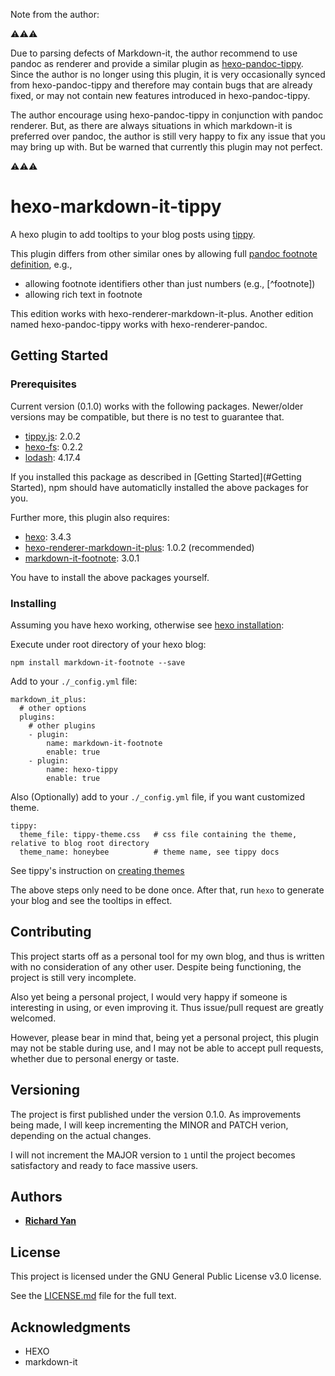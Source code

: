 Note from the author:

⚠️⚠️⚠️

Due to parsing defects of Markdown-it, the author recommend to use pandoc as renderer and provide a similar plugin as [hexo-pandoc-tippy](https://github.com/RichardYan314/hexo-pandoc-tippy). Since the author is no longer using this plugin, it is very occasionally synced from hexo-pandoc-tippy and therefore may contain bugs that are already fixed, or may not contain new features introduced in hexo-pandoc-tippy.

The author encourage using hexo-pandoc-tippy in conjunction with pandoc renderer. But, as there are always situations in which markdown-it is preferred over pandoc, the author is still very happy to fix any issue that you may bring up with. But be warned that currently this plugin may not perfect.

⚠️⚠️⚠️

# hexo-markdown-it-tippy

A hexo plugin to add tooltips to your blog posts using [tippy](https://atomiks.github.io/tippyjs/).

This plugin differs from other similar ones by
allowing full [pandoc footnote definition](http://pandoc.org/MANUAL.html#footnotes),
e.g.,

* allowing footnote identifiers other than just numbers (e.g., [^footnote])
* allowing  rich text in footnote

This edition works with hexo-renderer-markdown-it-plus. Another edition named hexo-pandoc-tippy works with hexo-renderer-pandoc.

## Getting Started

### Prerequisites

Current version (0.1.0) works with the following packages.
Newer/older versions may be compatible, but there is no test to guarantee that.
* [tippy.js](https://atomiks.github.io/tippyjs/): 2.0.2
* [hexo-fs](https://github.com/hexojs/hexo-fs): 0.2.2
* [lodash](https://lodash.com/): 4.17.4

If you installed this package as described in [Getting Started](#Getting Started),
npm should have automaticlly installed the above packages for you.

Further more, this plugin also requires:
* [hexo](https://hexo.io/): 3.4.3
* [hexo-renderer-markdown-it-plus](https://github.com/CHENXCHEN/hexo-renderer-markdown-it-plus): 1.0.2 (recommended)
* [markdown-it-footnote](https://github.com/markdown-it/markdown-it-footnote): 3.0.1

You have to install the above packages yourself.

### Installing

Assuming you have hexo working, otherwise see [hexo installation](https://hexo.io/docs/#Installation):

Execute under root directory of your hexo blog:
```
npm install markdown-it-footnote --save
```

Add to your `./_config.yml` file:
```
markdown_it_plus:
  # other options
  plugins:
    # other plugins
    - plugin:
        name: markdown-it-footnote
        enable: true
    - plugin:
        name: hexo-tippy
        enable: true
```

Also (Optionally) add to your `./_config.yml` file, if you want customized theme.
```
tippy:
  theme_file: tippy-theme.css   # css file containing the theme, relative to blog root directory
  theme_name: honeybee          # theme name, see tippy docs
```

See tippy's instruction on [creating themes](https://atomiks.github.io/tippyjs/#creating-themes)

The above steps only need to be done once.
After that,
run `hexo` to generate your blog and see the tooltips in effect.

## Contributing

This project starts off as a personal tool for my own blog,
and thus is written with no consideration of any other user.
Despite being functioning, the project is still very incomplete.

Also yet being a personal project, I would very happy if someone is interesting in
using, or even improving it. Thus issue/pull request are greatly welcomed.

However, please bear in mind that, being yet a personal project,
this plugin may not be stable during use, and I may not be able
to accept pull requests, whether due to personal energy or taste.

## Versioning

The project is first published under the version 0.1.0.
As improvements being made, I will keep incrementing the MINOR and PATCH verion,
depending on the actual changes.

I will not increment the MAJOR version to `1` until the project
becomes satisfactory and ready to face massive users.

## Authors

* [**Richard Yan**](https://github.com/RichardYan314)

## License

This project is licensed under the
GNU General Public License v3.0
license.

See the [LICENSE.md](LICENSE.md) file for the full text.

## Acknowledgments

* HEXO
* markdown-it
